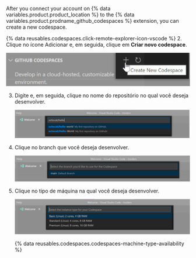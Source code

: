 After you connect your account on {% data variables.product.product_location %} to the {% data variables.product.prodname_github_codespaces %} extension, you can create a new codespace.

{% data reusables.codespaces.click-remote-explorer-icon-vscode %}
2. Clique no ícone Adicionar e, em seguida, clique em **Criar novo codespace**.

   ![A opção "Criar novo codespace" em {% data variables.product.prodname_codespaces %}](/assets/images/help/codespaces/create-codespace-vscode.png)

3. Digite e, em seguida, clique no nome do repositório no qual você deseja desenvolver.

   ![Pesquisar um repositório para criar um novo {% data variables.product.prodname_codespaces %}](/assets/images/help/codespaces/choose-repository-vscode.png)

4. Clique no branch que você deseja desenvolver.

   ![Pesquisar um branch para criar um novo {% data variables.product.prodname_codespaces %}](/assets/images/help/codespaces/choose-branch-vscode.png)

5. Clique no tipo de máquina na qual você deseja desenvolver.

   ![Tipos de instância para um novo {% data variables.product.prodname_codespaces %}](/assets/images/help/codespaces/choose-sku-vscode.png)

   {% data reusables.codespaces.codespaces-machine-type-availability %}
